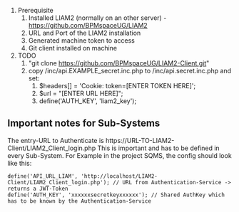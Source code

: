 1. Prerequisite
   1. Installed LIAM2 (normally on an other server) - https://github.com/BPMspaceUG/LIAM2
   2. URL and Port of the LIAM2 installation
   3. Generated machine token to access
   4. Git client installed on machine
2. TODO
   1. "git clone https://github.com/BPMspaceUG/LIAM2-Client.git"
   2. copy /inc/api.EXAMPLE_secret.inc.php to /inc/api.secret.inc.php and set: 
        1. $headers[] = 'Cookie: token=[ENTER TOKEN HERE]';
        2. $url = "[ENTER URL HERE]";
        3. define('AUTH_KEY', 'liam2_key');
     
## Important notes for Sub-Systems
The entry-URL to Authenticate is https://URL-TO-LIAM2-Client/LIAM2_Client_login.php
This is important and has to be defined in every Sub-System.
For Example in the project SQMS, the config should look like this:
```
define('API_URL_LIAM', 'http://localhost/LIAM2-Client/LIAM2_Client_login.php'); // URL from Authentication-Service -> returns a JWT-Token
define('AUTH_KEY', 'xxxxxxsecretkeyxxxxxx'); // Shared AuthKey which has to be known by the Authentication-Service
```
    
